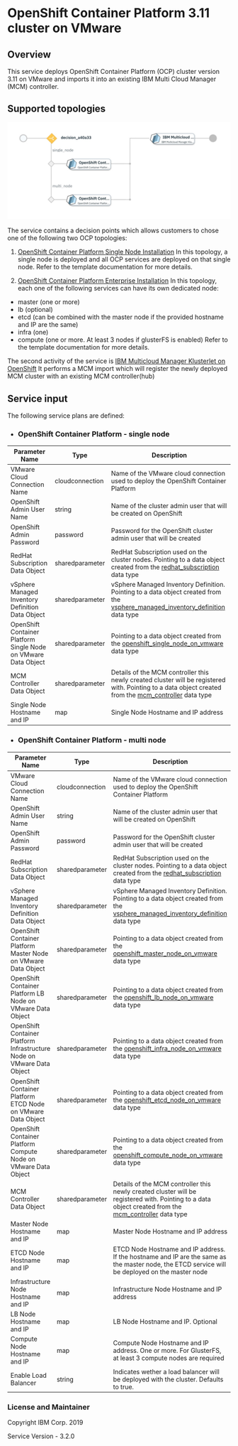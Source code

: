 # OpenShift Container Platform 3.11 cluster on VMware 

## Overview
This service deploys OpenShift Container Platform (OCP) cluster version 3.11 on VMware and imports it into an existing IBM Multi Cloud Manager (MCM) controller.


## Supported topologies
![alt text](./OCP.jpg)

The service contains a decision points which allows customers to chose one of the following two OCP topologies: 
1. [OpenShift Container Platform Single Node Installation](https://github.com/IBM-CAMHub-Open/template_openshift_installer_single/tree/3.11) In this topology, a single node is deployed and all OCP services are deployed on that single node. Refer to the template documentation for more details.


2. [OpenShift Container Platform Enterprise Installation](https://github.com/IBM-CAMHub-Open/template_openshift_installer/tree/3.11)
In this topology, each one of the following services can have its own dedicated node: 
 - master (one or more)
 - lb (optional)
 - etcd (can be combined with the master node if the provided hostname and IP are the same)
 - infra (one)
 - compute (one or more. At least 3 nodes if glusterFS is enabled)
 Refer to the template documentation for more details.

The second activity of the service is [IBM Multicloud Manager Klusterlet on OpenShift](https://github.com/IBM-CAMHub-Open/template_mcm_install/tree/3.2.0/OCP/terraform) It performs a MCM import which will register the newly deployed MCM cluster with an existing MCM controller(hub) 

## Service input
The following service plans are defined:
 - ### OpenShift Container Platform - single node

| Parameter Name | Type | Description |
| ----- | ----------| ----- |
| VMware Cloud Connection Name | cloudconnection | Name of the VMware cloud connection used to deploy the OpenShift Container Platform|
| OpenShift Admin User Name|string|Name of the cluster admin user that will be created on OpenShift|
| OpenShift Admin Password|password|Password for the OpenShift cluster admin user that will be created|
| RedHat Subscription Data Object|sharedparameter|RedHat Subscription used on the cluster nodes. Pointing to a data object created from the [redhat_subscription](https://github.com/IBM-CAMHub-Open/template_cam_common/blob/3.2.1/common/datatypes/redhat_subscription.json) data type|
| vSphere Managed Inventory Definition Data Object|sharedparameter|vSphere Managed Inventory Definition. Pointing to a data object created from the [vsphere_managed_inventory_definition](https://github.com/IBM-CAMHub-Open/template_cam_common/blob/3.2.1/common/datatypes/vsphere_inventory.json) data type|
| OpenShift Container Platform Single Node on VMware Data Object|sharedparameter|Pointing to a data object created from the [openshift_single_node_on_vmware](https://github.com/IBM-CAMHub-Open/template_cam_common/blob/3.2.1/common/datatypes/openshift_single_node_on_vmware.json) data type|
|MCM Controller Data Object|sharedparameter|Details of the MCM controller this newly created cluster will be registered with. Pointing to a data object created from the [mcm_controller](https://github.com/IBM-CAMHub-Open/template_cam_common/blob/3.2.1/common/datatypes/mcm_controller.json) data type|
|Single Node Hostname and IP|map|Single Node Hostname and IP address|


 - ### OpenShift Container Platform - multi node

| Parameter Name | Type | Description |
| ----- | ----------| ----- |
| VMware Cloud Connection Name | cloudconnection | Name of the VMware cloud connection used to deploy the OpenShift Container Platform|
| OpenShift Admin User Name|string|Name of the cluster admin user that will be created on OpenShift|
| OpenShift Admin Password|password|Password for the OpenShift cluster admin user that will be created|
| RedHat Subscription Data Object|sharedparameter|RedHat Subscription used on the cluster nodes. Pointing to a data object created from the [redhat_subscription](https://github.com/IBM-CAMHub-Open/template_cam_common/blob/3.2.1/common/datatypes/redhat_subscription.json) data type|
| vSphere Managed Inventory Definition Data Object|sharedparameter|vSphere Managed Inventory Definition. Pointing to a data object created from the [vsphere_managed_inventory_definition](https://github.com/IBM-CAMHub-Open/template_cam_common/blob/3.2.1/common/datatypes/vsphere_inventory.json) data type|
| OpenShift Container Platform Master Node on VMware Data Object|sharedparameter|Pointing to a data object created from the [openshift_master_node_on_vmware](https://github.com/IBM-CAMHub-Open/template_cam_common/blob/3.2.1/common/datatypes/openshift_master_node_on_vmware.json) data type|
| OpenShift Container Platform LB Node on VMware Data Object|sharedparameter|Pointing to a data object created from the [openshift_lb_node_on_vmware](https://github.com/IBM-CAMHub-Open/template_cam_common/blob/3.2.1/common/datatypes/openshift_lb_node_on_vmware.json) data type|
| OpenShift Container Platform Infrastructure Node on VMware Data Object|sharedparameter|Pointing to a data object created from the [openshift_infra_node_on_vmware](https://github.com/IBM-CAMHub-Open/template_cam_common/blob/3.2.1/common/datatypes/openshift_infra_node_on_vmware.json) data type|
| OpenShift Container Platform ETCD Node on VMware Data Object|sharedparameter|Pointing to a data object created from the [openshift_etcd_node_on_vmware](https://github.com/IBM-CAMHub-Open/template_cam_common/blob/3.2.1/common/datatypes/openshift_etcd_node_on_vmware.json) data type|
| OpenShift Container Platform Compute Node on VMware Data Object|sharedparameter|Pointing to a data object created from the [openshift_compute_node_on_vmware](https://github.com/IBM-CAMHub-Open/template_cam_common/blob/3.2.1/common/datatypes/openshift_compute_node_on_vmware.json) data type|
|MCM Controller Data Object|sharedparameter|Details of the MCM controller this newly created cluster will be registered with. Pointing to a data object created from the [mcm_controller](https://github.com/IBM-CAMHub-Open/template_cam_common/blob/3.2.1/common/datatypes/mcm_controller.json) data type|
|Master Node Hostname and IP|map|Master Node Hostname and IP address |
|ETCD Node Hostname and IP|map|ETCD Node Hostname and IP address. If the hostname and IP are the same as the master node, the ETCD service will be deployed on the master node |
|Infrastructure Node Hostname and IP|map|Infrastructure Node Hostname and IP address|
|LB Node Hostname and IP|map|LB Node Hostname and IP. Optional|
|Compute Node Hostname and IP|map|Compute Node Hostname and IP address. One or more. For GlusterFS, at least 3 compute nodes are required|
|Enable Load Balancer|string|Indicates wether a load balancer will be deployed with the cluster. Defaults to true.|

### License and Maintainer

Copyright IBM Corp. 2019

Service Version - 3.2.0  